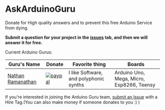 # AskArduinoGuru
Donate for High quality answers and to prevent this free Arduino Service from dying.

**Submit a question for your project in the [issues](https://github.com/nathanRamaNoodles/AskArduinoGuru/issues) tab, and then we will answer it for free.**

Current Arduino Gurus:

| __Guru's Name__ |__Donate__ | __Favorite thing__ | __Boards__|
|-------------|------------|------------|---------|
| [Nathan Ramanathan](https://github.com/nathanRamaNoodles) | [![paypal](https://www.paypalobjects.com/en_US/i/btn/btn_donateCC_LG.gif)](https://www.paypal.com/cgi-bin/webscr?cmd=_s-xclick&hosted_button_id=R6GFJS92FX7J2)     | I like Software, and polyphonic synths  | Arduino Uno, Mega, Micro, Esp8266, Teensy|
   
If you're interested in joining the Arduino Guru team, [submit an Issue](https://github.com/nathanRamaNoodles/AskArduinoGuru/issues) with a Hire Tag.(You can also make money if someone donates to you :) )
